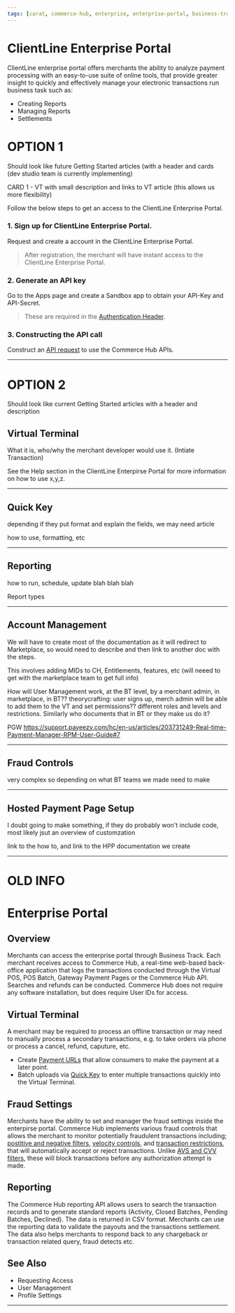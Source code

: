 ```yaml
---
tags: [carat, commerce-hub, enterprise, enterprise-portal, business-track, virtual-terminal, reporting, settings]
---
```


# ClientLine Enterprise Portal

ClientLine enterprise portal offers merchants the ability to analyze payment processing with an easy-to-use suite of online tools, that provide greater insight to quickly and effectively manage your electronic transactions run business task such as:

- Creating Reports
- Managing Reports
- Settlements



# OPTION 1

Should look like future Getting Started articles (with a header and cards (dev studio team is currently implementing)

CARD 1 - VT with small description and links to VT article (this allows us more flexibility)

Follow the below steps to get an access to the ClientLine Enterprise Portal.

### 1. Sign up for ClientLine Enterprise Portal.

Request and create a account in the ClientLine Enterprise Portal.

<!-- theme: info -->
> After registration, the merchant will have instant access to the ClientLine Enterprise Portal.

### 2. Generate an API key

Go to the Apps page and create a Sandbox app to obtain your API-Key and API-Secret.

<!-- theme: info -->
> These are required in the [Authentication Header](?path=docs/Resources/API-Documents/Authentication-Header.md).

### 3. Constructing the API call

Construct an [API request](?path=docs/Resources/API-Documents/Use-Our-APIs.md) to use the Commerce Hub APIs.

---

# OPTION 2

Should look like current Getting Started articles with a header and description

## Virtual Terminal

What it is, who/why the merchant developer would use it. (Intiate Transaction)

See the Help section in the ClientLine Enterpirse Portal for more information on how to use x,y,z.



---

## Quick Key

depending if they put format and explain the fields, we may need article

how to use, formatting, etc

---

## Reporting

how to run, schedule, update blah blah blah

Report types

---

## Account Management

We will have to create most of the documentation as it will redirect to Marketplace, so would need to describe and then link to another doc with the steps.

This involves adding MIDs to CH, Entitlements, features, etc (will neeed to get with the marketplace team to get full info)

How will User Management work, at the BT level, by a merchant admin, in marketplace, in BT??
theorycrafting: user signs up, merch admin will be able to add them to the VT and set permissions?? different roles and levels and restrictions. Similarly who documents that in BT or they make us do it? 

PGW https://support.payeezy.com/hc/en-us/articles/203731249-Real-time-Payment-Manager-RPM-User-Guide#7

---

## Fraud Controls

very complex so depending on what BT teams we made need to make

---

## Hosted Payment Page Setup

I doubt going to make something, if they do probably won't include code, most likely jsut an overview of customzation

link to the how to, and link to the HPP documentation we create

---

# OLD INFO

# Enterprise Portal

## Overview

Merchants can access the enterprise portal through Business Track. Each merchant receives access to Commerce Hub, a real-time web-based back-office application that logs the transactions conducted through the Virtual POS, POS Batch, Gateway Payment Pages or the Commerce Hub API. Searches and refunds can be conducted. Commerce Hub does not require any software installation, but does require User IDs for access.

## Virtual Terminal

A merchant may be required to process an offline transaction or may need to manually process a secondary transactions, e.g. to take orders via phone or process a cancel, refund, caputure, etc.

- Create [Payment URLs](?path=docs/Online-Mobile-Digital/Payment-URL/Payment-URL.md) that allow consumers to make the payment at a later point.
- Batch uploads via [Quick Key](?path=docs/Online-Mobile-Digital/Virtual-Terminal/Quick-Key.md) to enter multiple transactions quickly into the Virtual Terminal.

## Fraud Settings
Merchants have the ability to set and manager the fraud settings inside the enterpirse portal. Commerce Hub implements various fraud controls that allows the merchant to monitor potentially fraudulent transactions including; [postitive and negative filters](?path=docs/Resources/Guides/Fraud/Fraud-Settings-Filters.md), [velocity controls](?path=docs/Resources/Guides/Fraud/Fraud-Settings-Velocity.md), and [transaction restrictions](?path=docs/Resources/Guides/Fraud/Fraud-Settings-Restrictions.md), that will automatically accept or reject transactions. Unlike [AVS and CVV filters](?path=docs/Resources/Guides/Fraud/Fraud-Settings-AVS-CVV.md), these will block transactions before any authorization attempt is made.

## Reporting

The Commerce Hub reporting API allows users to search the transaction records and to generate standard reports (Activity, Closed Batches, Pending Batches, Declined). The data is returned in CSV format. Merchants can use the reporting data to validate the payouts and the transactions settlement. The data also helps merchants to respond back to any chargeback or transaction related query, fraud detects etc.


## See Also

- Requesting Access
- User Management
- Profile Settings

---

